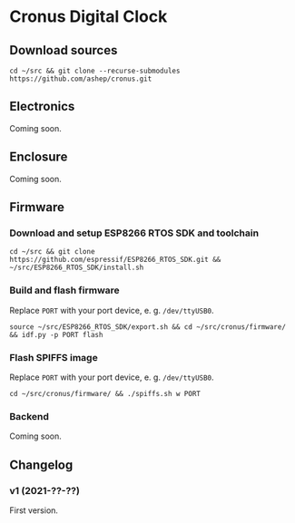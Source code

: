 # Cronus Digital Clock

## Download sources

```shell
cd ~/src && git clone --recurse-submodules https://github.com/ashep/cronus.git
```

## Electronics

Coming soon.

## Enclosure

Coming soon.

## Firmware

### Download and setup ESP8266 RTOS SDK and toolchain

```shell
cd ~/src && git clone https://github.com/espressif/ESP8266_RTOS_SDK.git && ~/src/ESP8266_RTOS_SDK/install.sh
```

### Build and flash firmware

Replace `PORT` with your port device, e. g. `/dev/ttyUSB0`.

```shell
source ~/src/ESP8266_RTOS_SDK/export.sh && cd ~/src/cronus/firmware/ && idf.py -p PORT flash
```

### Flash SPIFFS image

Replace `PORT` with your port device, e. g. `/dev/ttyUSB0`.

```shell
cd ~/src/cronus/firmware/ && ./spiffs.sh w PORT
```

### Backend

Coming soon.

## Changelog

### v1 (2021-??-??)

First version.
